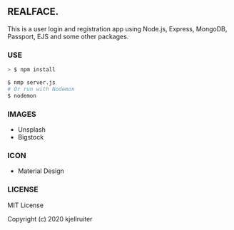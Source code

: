 ## REALFACE.
This is a user login and registration app using Node.js, Express, MongoDB, Passport, EJS and some other packages.

### USE
```sh
> $ npm install

$ nmp server.js
# Or run with Nodemon
$ nodemon
```
### IMAGES
* Unsplash
* Bigstock

### ICON
* Material Design

### LICENSE
MIT License

Copyright (c) 2020 kjellruiter
